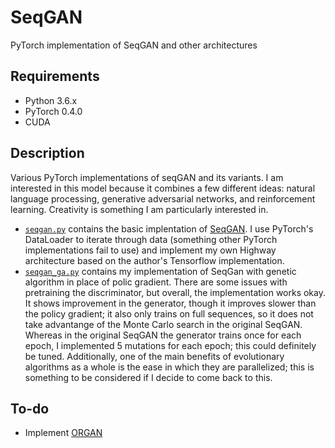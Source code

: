 # SeqGAN
PyTorch implementation of SeqGAN and other architectures

## Requirements
* Python 3.6.x
* PyTorch 0.4.0
* CUDA

## Description
Various PyTorch implementations of seqGAN and its variants.  I am interested in this model because it combines a few different ideas: natural language processing, generative adversarial networks, and reinforcement learning.  Creativity is something I am particularly interested in.

* [`seqgan.py`](https://github.com/rhshi/seqGAN/blob/master/seqgan.py) contains the basic implentation of [SeqGAN](https://arxiv.org/pdf/1609.05473.pdf).  I use PyTorch's DataLoader to iterate through data (something other PyTorch implementations fail to use) and implement my own Highway architecture based on the author's Tensorflow implementation.
* [`seqgan_ga.py`](https://github.com/rhshi/SeqGAN/blob/master/seqgan_ga.py) contains my implementation of SeqGan with genetic algorithm in place of polic gradient.  There are some issues with pretraining the discriminator, but overall, the implementation works okay.  It shows improvement in the generator, though it improves slower than the policy gradient; it also only trains on full sequences, so it does not take advantange of the Monte Carlo search in the original SeqGAN.  Whereas in the original SeqGAN the generator trains once for each epoch, I implemented 5 mutations for each epoch; this could definitely be tuned.  Additionally, one of the main benefits of evolutionary algorithms as a whole is the ease in which they are parallelized; this is something to be considered if I decide to come back to this.

## To-do
* Implement [ORGAN](https://arxiv.org/pdf/1705.10843.pdf)
